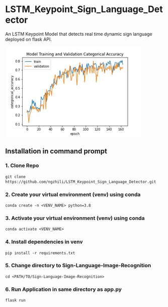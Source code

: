 # LSTM_Keypoint_Sign_Language_Detector
An LSTM Keypoint Model that detects real time dynamic sign language deployed on flask API.


![image](https://github.com/ngzhili/LSTM_Keypoint_Sign_Language_Detector/blob/c46727ba2c1eba3ce4712fb839539bccfb874811/readme-images/run4%20Model%20Training%20and%20Validation%20Categorical%20Accuracy.jpg)


## Installation in command prompt
### 1. Clone Repo
```
git clone https://github.com/ngzhili/LSTM_Keypoint_Sign_Language_Detector.git
```
### 2. Create your virtual environment (venv) using conda
```
conda create -n <VENV_NAME> python=3.8
```

### 3. Activate your virtual environment (venv) using conda
```
conda activate <VENV_NAME>
```

### 4. Install dependencies in venv
```
pip install -r requirements.txt
```

### 5. Change directory to Sign-Language-Image-Recognition
```
cd <PATH/TO/Sign-Language-Image-Recognition>
```
### 6. Run Application in same directory as app.py
```
flask run
```
